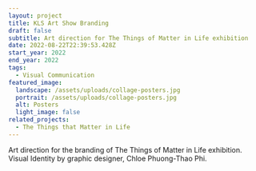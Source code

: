 ```yaml
---
layout: project
title: KLS Art Show Branding
draft: false
subtitle: Art direction for The Things of Matter in Life exhibition
date: 2022-08-22T22:39:53.428Z
start_year: 2022
end_year: 2022
tags:
  - Visual Communication
featured_image:
  landscape: /assets/uploads/collage-posters.jpg
  portrait: /assets/uploads/collage-posters.jpg
  alt: Posters
  light_image: false
related_projects:
  - The Things that Matter in Life
---
```

Art direction for the branding of The Things of Matter in Life exhibition.
Visual Identity by graphic designer, Chloe Phuong-Thao Phi.